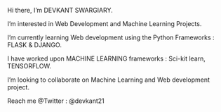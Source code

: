 Hi there, I’m DEVKANT SWARGIARY.


I’m interested in Web Development and Machine Learning Projects.


I’m currently learning Web development using the Python Frameworks : FLASK & DJANGO.


I have worked upon MACHINE LEARNING frameworks : Sci-kit learn, TENSORFLOW.


I’m looking to collaborate on Machine Learning and Web development project.



Reach me @Twitter : @devkant21

<!---
Devkant21/Devkant21 is a ✨ special ✨ repository because its `README.md` (this file) appears on your GitHub profile.
You can click the Preview link to take a look at your changes.
--->

